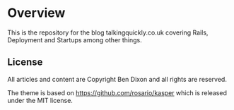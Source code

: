 # Overview

This is the repository for the blog talkingquickly.co.uk covering Rails,
Deployment and Startups among other things.

## License

All articles and content are Copyright Ben Dixon and all rights are
reserved.

The theme is based on <https://github.com/rosario/kasper> which is
released under the MIT license.
